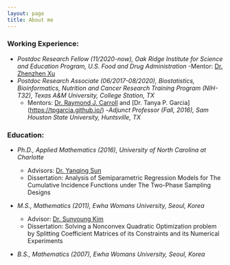 ```yaml
---
layout: page
title: About me
---
```


### Working Experience:
   
   - _Postdoc Research Fellow (11/2020-now), Oak Ridge Institute for Science and Education Program, U.S. Food and Drug Administration_
       -Mentor: [Dr. Zhenzhen Xu](https://www.researchgate.net/profile/Zhenzhen_Xu3)
   - _Postdoc Research Associate (06/2017-08/2020), Biostatistics, Bioinformatics, Nutrition and Cancer Research Training Program (NIH-T32), Texas A&M University, College Station, TX_   
       - Mentors: [Dr. Raymond J. Carroll](https://carroll.stat.tamu.edu/) and [Dr. Tanya P. Garcia] (https://tpgarcia.github.io/)
   -_Adjunct Professor (Fall, 2016), Sam Houston State University, Huntsville, TX_
       

### Education:

   - _Ph.D., Applied Mathematics (2016), University of North Carolina at Charlotte_   
       - Advisors: [Dr. Yanqing Sun](https://webpages.uncc.edu/~yasun/) 
       - Dissertation: Analysis of Semiparametric Regression Models for The Cumulative Incidence Functions under The Two-Phase Sampling Designs
              
   - _M.S., Mathematics (2011), Ewha Womans University, Seoul, Korea_   
       - Advisor: [Dr. Sunyoung Kim](http://math.ewha.ac.kr/~skim/)     
       - Dissertation: Solving a Nonconvex Quadratic Optimization problem by Splitting Coefficient Matrices of its Constraints and its Numerical Experiments
   - _B.S., Mathematics (2007), Ewha Womans University, Seoul, Korea_




     
